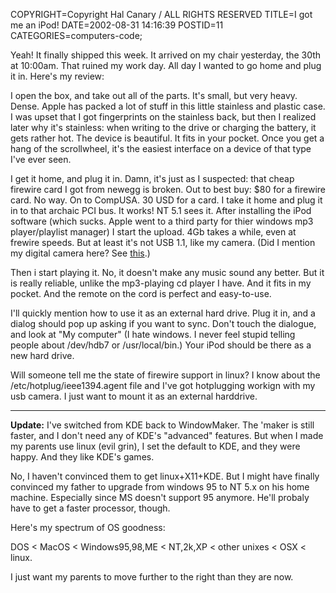 COPYRIGHT=Copyright Hal Canary / ALL RIGHTS RESERVED
TITLE=I got me an iPod!
DATE=2002-08-31 14:16:39
POSTID=11
CATEGORIES=computers-code;

Yeah! It finally shipped this week. It arrived on my chair yesterday, the 30th at 10:00am. That ruined my work day. All day I wanted to go home and plug it in. Here's my review:

I open the box, and take out all of the parts. It's small, but very heavy. Dense. Apple has packed a lot of stuff in this little stainless and plastic case. I was upset that I got fingerprints on the stainless back, but then I realized later why it's stainless: when writing to the drive or charging the battery, it gets rather hot. The device is beautiful. It fits in your pocket. Once you get a hang of the scrollwheel, it's the easiest interface on a device of that type I've ever seen.

I get it home, and plug it in. Damn, it's just as I suspected: that cheap firewire card I got from newegg is broken. Out to best buy: $80 for a firewire card. No way. On to CompUSA. 30 USD for a card. I take it home and plug it in to that archaic PCI bus. It works! NT 5.1 sees it. After installing the iPod software (which sucks. Apple went to a third party for thier windows mp3 player/playlist manager) I start the upload. 4Gb takes a while, even at frewire speeds. But at least it's not USB 1.1, like my camera. (Did I mention my digital camera here? See [this](http://ups.physics.wisc.edu/~hal/powershot.html).)

Then i start playing it. No, it doesn't make any music sound any better. But it is really reliable, unlike the mp3-playing cd player I have. And it fits in my pocket. And the remote on the cord is perfect and easy-to-use.

I'll quickly mention how to use it as an external hard drive. Plug it in, and a dialog should pop up asking if you want to sync. Don't touch the dialogue, and look at "My computer" (I hate windows. I never feel stupid telling people about /dev/hdb7 or /usr/local/bin.) Your iPod should be there as a new hard drive.

Will someone tell me the state of firewire support in linux? I know about the /etc/hotplug/ieee1394.agent file and I've got hotplugging workign with my usb camera. I just want to mount it as an external harddrive.

* * *

**Update:** I've switched from KDE back to WindowMaker. The 'maker is still faster, and I don't need any of KDE's "advanced" features. But when I made my parents use linux (evil grin), I set the default to KDE, and they were happy. And they like KDE's games.

No, I haven't convinced them to get linux+X11+KDE. But I might have finally convinced my father to upgrade from windows 95 to NT 5.x on his home machine. Especially since MS doesn't support 95 anymore. He'll probaly have to get a faster processor, though.

Here's my spectrum of OS goodness:

DOS < MacOS < Windows95,98,ME < NT,2k,XP < other unixes < OSX < linux.

I just want my parents to move further to the right than they are now.
